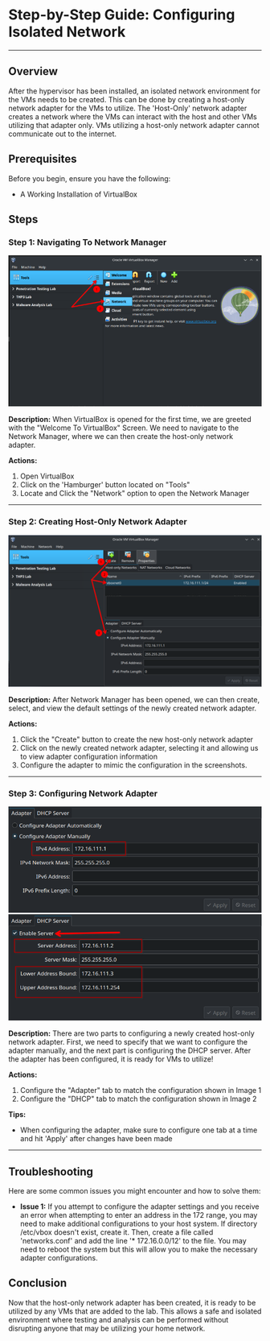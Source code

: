 # Step-by-Step Guide: Configuring Isolated Network

---

## Overview

After the hypervisor has been installed, an isolated network environment for the VMs needs to be created. This can be done by creating a host-only network adapter for the VMs to utilize. The 'Host-Only' network adapter creates a network where the VMs can interact with the host and other VMs utilizing that adapter only. VMs utilizing a host-only network adapter cannot communicate out to the internet.

## Prerequisites

Before you begin, ensure you have the following:
- A Working Installation of VirtualBox

## Steps

### Step 1: Navigating To Network Manager

![Step 1 Image](<Screenshots/Configuring Isolated Network/Navigating-To-Network-Manager.png>)

**Description:** When VirtualBox is opened for the first time, we are greeted with the "Welcome To VirtualBox" Screen. We need to navigate to the Network Manager, where we can then create the host-only network adapter.

**Actions:**
1. Open VirtualBox
2. Click on the 'Hamburger' button located on "Tools"
3. Locate and Click the "Network" option to open the Network Manager

---

### Step 2: Creating Host-Only Network Adapter

![Step 2 Image](<Screenshots/Configuring Isolated Network/Creating-Network-Adapter.png>)

**Description:** After Network Manager has been opened, we can then create, select, and view the default settings of the newly created network adapter. 

**Actions:**
1. Click the "Create" button to create the new host-only network adapter
2. Click on the newly created network adapter, selecting it and allowing us to view adapter configuration information
3. Configure the adapter to mimic the configuration in the screenshots. 

---

### Step 3: Configuring Network Adapter

![Configuration Tab 1](<Screenshots/Configuring Isolated Network/Adapter Settings Part 1.png>)
![Configuration Tab 2](<Screenshots/Configuring Isolated Network/Adapter Settings Part 2.png>)

**Description:** There are two parts to configuring a newly created host-only network adapter. First, we need to specify that we want to configure the adapter manually, and the next part is configuring the DHCP server. After the adapter has been configured, it is ready for VMs to utilize!

**Actions:**
1. Configure the "Adapter" tab to match the configuration shown in Image 1
2. Configure the "DHCP" tab to match the configuration shown in Image 2

**Tips:** 
- When configuring the adapter, make sure to configure one tab at a time and hit 'Apply' after changes have been made

---

## Troubleshooting

Here are some common issues you might encounter and how to solve them:

- **Issue 1:** If you attempt to configure the adapter settings and you receive an error when attempting to enter an address in the 172 range, you may need to make additional configurations to your host system. If directory /etc/vbox doesn't exist, create it. Then, create a file called 'networks.conf' and add the line '* 172.16.0.0/12' to the file. You may need to reboot the system but this will allow you to make the necessary adapter configurations.

## Conclusion

Now that the host-only network adapter has been created, it is ready to be utilized by any VMs that are added to the lab. This allows a safe and isolated environment where testing and analysis can be performed without disrupting anyone that may be utilizing your home network. 